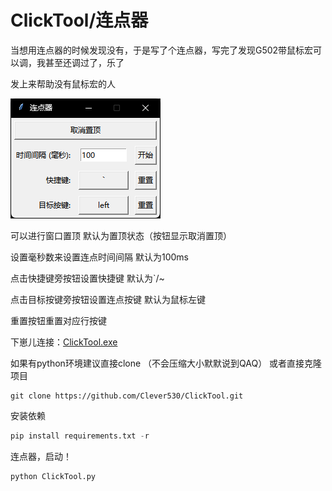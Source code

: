 # ClickTool/连点器
当想用连点器的时候发现没有，于是写了个连点器，写完了发现G502带鼠标宏可以调，我甚至还调过了，乐了

发上来帮助没有鼠标宏的人

![image](https://github.com/Clever530/ClickTool/blob/main/gui.png)

可以进行窗口置顶 默认为置顶状态（按钮显示取消置顶）

设置毫秒数来设置连点时间间隔 默认为100ms

点击快捷键旁按钮设置快捷键 默认为`/~

点击目标按键旁按钮设置连点按键 默认为鼠标左键

重置按钮重置对应行按键

下崽儿连接：[ClickTool.exe](https://github.com/Clever530/ClickTool/releases/download/v1.0.0/ClickTool.exe)


如果有python环境建议直接clone
（不会压缩大小默默说到QAQ）
或者直接克隆项目
```
git clone https://github.com/Clever530/ClickTool.git
```
安装依赖
```python
pip install requirements.txt -r
```
连点器，启动！
```python
python ClickTool.py
```
